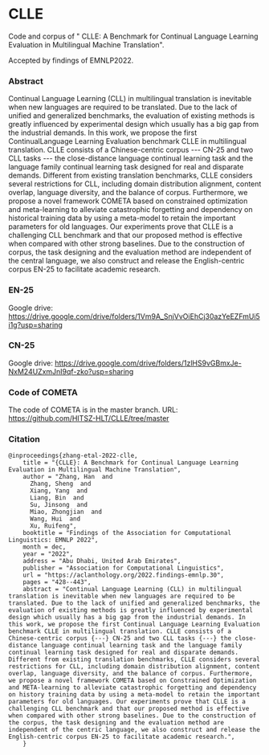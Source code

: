 # CLLE
Code and corpus of " CLLE: A Benchmark for Continual Language Learning Evaluation in Multilingual Machine Translation".

Accepted by findings of EMNLP2022.

### Abstract
Continual Language Learning (CLL) in multilingual  translation is inevitable when new languages are required to be translated. Due to the lack of unified and generalized benchmarks, the evaluation of existing methods is greatly influenced by experimental design which usually has a big gap from the industrial demands. In this work, we propose the first ContinualLanguage Learning Evaluation benchmark CLLE in multilingual translation. CLLE consists of a Chinese-centric corpus --- CN-25 and two CLL tasks --- the close-distance language continual learning task and the language family continual learning task designed for real and disparate demands. Different from existing translation benchmarks, CLLE considers several restrictions for CLL, including domain distribution alignment, content overlap, language diversity, and the balance of corpus. Furthermore, we propose a novel framework COMETA based on constrained optimization and meta-learning to alleviate catastrophic forgetting and dependency on historical training data by using a meta-model to retain the important parameters for old languages. Our experiments prove that CLLE is a challenging CLL benchmark and that our proposed method is effective when compared with other strong baselines. Due to the construction of corpus, the task designing and the evaluation method are independent of the central language, we also construct and release the English-centric corpus EN-25 to facilitate academic research.

### EN-25
  Google drive: https://drive.google.com/drive/folders/1Vm9A_SnjVvOiEhCj30azYeEZFmUi5i1g?usp=sharing
### CN-25 
  Google drive: https://drive.google.com/drive/folders/1zlHS9vGBmxJe-NxM24UZxmJnI9qf-zko?usp=sharing
### Code of COMETA 
  The code of COMETA is in the master branch.
  URL: https://github.com/HITSZ-HLT/CLLE/tree/master

### Citation
    @inproceedings{zhang-etal-2022-clle,
        title = "{CLLE}: A Benchmark for Continual Language Learning Evaluation in Multilingual Machine Translation",
        author = "Zhang, Han  and
          Zhang, Sheng  and
          Xiang, Yang  and
          Liang, Bin  and
          Su, Jinsong  and
          Miao, Zhongjian  and
          Wang, Hui  and
          Xu, Ruifeng",
        booktitle = "Findings of the Association for Computational Linguistics: EMNLP 2022",
        month = dec,
        year = "2022",
        address = "Abu Dhabi, United Arab Emirates",
        publisher = "Association for Computational Linguistics",
        url = "https://aclanthology.org/2022.findings-emnlp.30",
        pages = "428--443",
        abstract = "Continual Language Learning (CLL) in multilingual translation is inevitable when new languages are required to be translated. Due to the lack of unified and generalized benchmarks, the evaluation of existing methods is greatly influenced by experimental design which usually has a big gap from the industrial demands. In this work, we propose the first Continual Language Learning Evaluation benchmark CLLE in multilingual translation. CLLE consists of a Chinese-centric corpus {---} CN-25 and two CLL tasks {---} the close-distance language continual learning task and the language family continual learning task designed for real and disparate demands. Different from existing translation benchmarks, CLLE considers several restrictions for CLL, including domain distribution alignment, content overlap, language diversity, and the balance of corpus. Furthermore, we propose a novel framework COMETA based on Constrained Optimization and META-learning to alleviate catastrophic forgetting and dependency on history training data by using a meta-model to retain the important parameters for old languages. Our experiments prove that CLLE is a challenging CLL benchmark and that our proposed method is effective when compared with other strong baselines. Due to the construction of the corpus, the task designing and the evaluation method are independent of the centric language, we also construct and release the English-centric corpus EN-25 to facilitate academic research.",
        }
